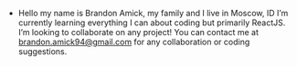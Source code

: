 - Hello my name is Brandon Amick, my family and I live in Moscow, ID
I’m currently learning everything I can about coding but primarily ReactJS.
I’m looking to collaborate on any project!
You can contact me at brandon.amick94@gmail.com for any collaboration or coding suggestions.

<!---
Brandon-Amick/Brandon-Amick is a ✨ special ✨ repository because its `README.md` (this file) appears on your GitHub profile.
You can click the Preview link to take a look at your changes.
--->
